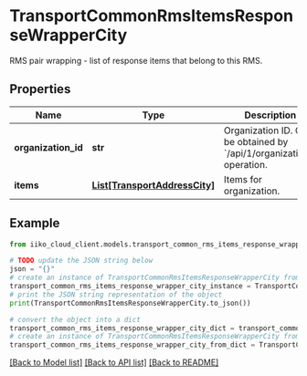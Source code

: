 # TransportCommonRmsItemsResponseWrapperCity

RMS pair wrapping - list of response items that belong to this RMS.

## Properties

Name | Type | Description | Notes
------------ | ------------- | ------------- | -------------
**organization_id** | **str** | Organization ID.                Can be obtained by &#x60;/api/1/organizations&#x60; operation. | 
**items** | [**List[TransportAddressCity]**](TransportAddressCity.md) | Items for organization. | 

## Example

```python
from iiko_cloud_client.models.transport_common_rms_items_response_wrapper_city import TransportCommonRmsItemsResponseWrapperCity

# TODO update the JSON string below
json = "{}"
# create an instance of TransportCommonRmsItemsResponseWrapperCity from a JSON string
transport_common_rms_items_response_wrapper_city_instance = TransportCommonRmsItemsResponseWrapperCity.from_json(json)
# print the JSON string representation of the object
print(TransportCommonRmsItemsResponseWrapperCity.to_json())

# convert the object into a dict
transport_common_rms_items_response_wrapper_city_dict = transport_common_rms_items_response_wrapper_city_instance.to_dict()
# create an instance of TransportCommonRmsItemsResponseWrapperCity from a dict
transport_common_rms_items_response_wrapper_city_from_dict = TransportCommonRmsItemsResponseWrapperCity.from_dict(transport_common_rms_items_response_wrapper_city_dict)
```
[[Back to Model list]](../README.md#documentation-for-models) [[Back to API list]](../README.md#documentation-for-api-endpoints) [[Back to README]](../README.md)


